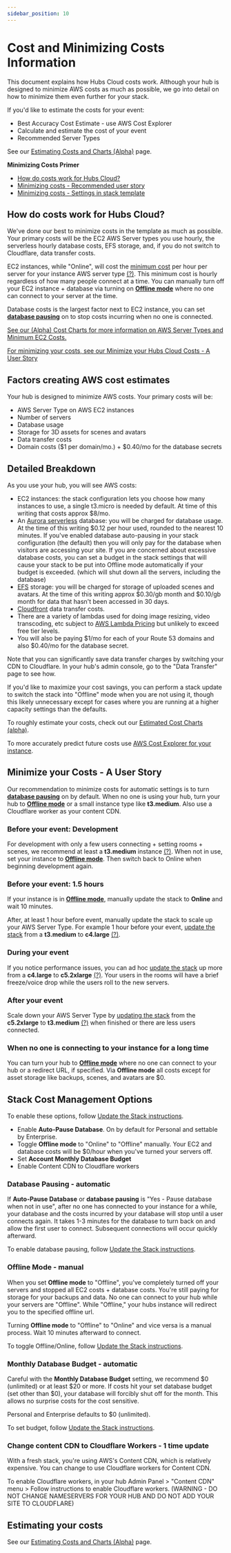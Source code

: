 ```yaml
---
sidebar_position: 10
---
```


# Cost and Minimizing Costs Information

This document explains how Hubs Cloud costs work. Although your hub is designed to minimize AWS costs as much as possible, we go into detail on how to minimize them even further for your stack.

If you'd like to estimate the costs for your event:

- Best Accuracy Cost Estimate - use AWS Cost Explorer
- Calculate and estimate the cost of your event
- Recommended Server Types

See our [Estimating Costs and Charts (Alpha)](./hubs-cloud-aws-estimated-cost-charts.md) page.

**Minimizing Costs Primer**

- [How do costs work for Hubs Cloud?](./hubs-cloud-aws-costs.md#how-do-costs-work-for-hubs-cloud)
- [Minimizing costs - Recommended user story](./hubs-cloud-aws-costs.md#minimize-your-costs---a-user-story)
- [Minimizing costs - Settings in stack template](./hubs-cloud-aws-costs.md#stack-cost-management-options)

## How do costs work for Hubs Cloud?

We've done our best to minimize costs in the template as much as possible. Your primary costs will be the EC2 AWS Server types you use hourly, the serverless hourly database costs, EFS storage, and, if you do not switch to Cloudflare, data transfer costs.

EC2 instances, while "Online", will cost the [minimum cost](./hubs-cloud-aws-estimated-cost-charts.md#estimated-cost-charts) per hour per server for your instance AWS server type [(?)](./hubs-cloud-aws-estimated-cost-charts.md#aws-server-type-recommendations). This minimum cost is hourly regardless of how many people connect at a time. You can manually turn off your EC2 instance + database via turning on [**Offline mode**](./hubs-cloud-aws-costs.md#offline-mode---manual) where no one can connect to your server at the time.

Database costs is the largest factor next to EC2 instance, you can set [**database pausing**](./hubs-cloud-aws-costs.md#database-pausing---automatic) on to stop costs incurring when no one is connected.

[See our (Alpha) Cost Charts for more information on AWS Server Types and Minimum EC2 Costs.](./hubs-cloud-aws-estimated-cost-charts.md#estimated-cost-charts)

[For minimizing your costs, see our Minimize your Hubs Cloud Costs - A User Story](./hubs-cloud-aws-costs.md#minimize-your-hubs-cloud-costs---a-user-story)

## Factors creating AWS cost estimates

Your hub is designed to minimize AWS costs. Your primary costs will be:

- AWS Server Type on AWS EC2 instances
- Number of servers
- Database usage
- Storage for 3D assets for scenes and avatars
- Data transfer costs
- Domain costs ($1 per domain/mo.) + $0.40/mo for the database secrets

## Detailed Breakdown

As you use your hub, you will see AWS costs:

- EC2 instances: the stack configuration lets you choose how many instances to use, a single t3.micro is needed by default. At time of this writing that costs approx \$8/mo.
- An [Aurora serverless](https://aws.amazon.com/rds/aurora/pricing/) database: you will be charged for database usage. At the time of this writing \$0.12 per hour used, rounded to the nearest 10 minutes. If you've enabled database auto-pausing in your stack configuration (the default) then you will only pay for the database when visitors are accessing your site. If you are concerned about excessive database costs, you can set a budget in the stack settings that will cause your stack to be put into Offline mode automatically if your budget is exceeded. (which will shut down all the servers, including the database)
- [EFS](https://aws.amazon.com/efs/pricing/) storage: you will be charged for storage of uploaded scenes and avatars. At the time of this writing approx $0.30/gb month and $0.10/gb month for data that hasn't been accessed in 30 days.
- [Cloudfront](https://aws.amazon.com/cloudfront/pricing/) data transfer costs.
- There are a variety of lambdas used for doing image resizing, video transcoding, etc subject to [AWS Lambda Pricing](https://aws.amazon.com/lambda/pricing) but unlikely to exceed free tier levels.
- You will also be paying $1/mo for each of your Route 53 domains and also $0.40/mo for the database secret.

Note that you can significantly save data transfer charges by switching your CDN to Cloudflare. In your hub's admin console, go to the "Data Transfer" page to see how.

If you'd like to maximize your cost savings, you can perform a stack update to switch the stack into "Offline" mode when you are not using it, though this likely unnecessary except for cases where you are running at a higher capacity settings than the defaults.

To roughly estimate your costs, check out our [Estimated Cost Charts (alpha)](./hubs-cloud-aws-estimated-cost-charts.md).

To more accurately predict future costs use [AWS Cost Explorer for your instance](https://docs.aws.amazon.com/awsaccountbilling/latest/aboutv2/ce-what-is.html).

## Minimize your Costs - A User Story

Our recommendation to minimize costs for automatic settings is to turn [**database pausing**](./hubs-cloud-aws-costs.md#database-pausing---automatic) on by default. When no one is using your hub, turn your hub to [**Offline mode**](./hubs-cloud-aws-costs.md#offline-mode---manual) or a small instance type like **t3.medium**. Also use a Cloudflare worker as your content CDN.

### Before your event: Development

For development with only a few users connecting + setting rooms + scenes, we recommend at least a **t3.medium** instance [(?)](./hubs-cloud-aws-estimated-cost-charts.md#aws-server-type-recommendations). When not in use, set your instance to [**Offline mode**](./hubs-cloud-aws-costs.md#offline-mode---manual). Then switch back to Online when beginning development again.

### Before your event: 1.5 hours

If your instance is in [**Offline mode**](./hubs-cloud-aws-costs.md#offline-mode---manual), manually update the stack to **Online** and wait 10 minutes.

After, at least 1 hour before event, manually update the stack to scale up your AWS Server Type. For example 1 hour before your event, [update the stack](./hubs-cloud-aws-updating-the-stack.md) from a **t3.medium** to **c4.large** [(?)](./hubs-cloud-aws-estimated-cost-charts.md#aws-server-type-recommendations).

### During your event

If you notice performance issues, you can ad hoc [update the stack](./hubs-cloud-aws-updating-the-stack.md) up more from a **c4.large** to **c5.2xlarge** [(?)](./hubs-cloud-aws-estimated-cost-charts.md#aws-server-type-recommendations). Your users in the rooms will have a brief freeze/voice drop while the users roll to the new servers.

### After your event

Scale down your AWS Server Type by [updating the stack](./hubs-cloud-aws-updating-the-stack.md) from the **c5.2xlarge** to **t3.medium** [(?)](./hubs-cloud-aws-estimated-cost-charts.md#aws-server-type-recommendations) when finished or there are less users connected.

### When no one is connecting to your instance for a long time

You can turn your hub to [**Offline mode**](./hubs-cloud-aws-costs.md#offline-mode---manual) where no one can connect to your hub or a redirect URL, if specified. Via **Offline mode** all costs except for asset storage like backups, scenes, and avatars are \$0.

## Stack Cost Management Options

To enable these options, follow [Update the Stack instructions](./hubs-cloud-aws-updating-the-stack.html).

- Enable **Auto-Pause Database**. On by default for Personal and settable by Enterprise.
- Toggle **Offline mode** to "Online" to "Offline" manually. Your EC2 and database costs will be \$0/hour when you've turned your servers off.
- Set **Account Monthly Database Budget**
- Enable Content CDN to Cloudflare workers

### Database Pausing - automatic

If **Auto-Pause Database** or **database pausing** is "Yes - Pause database when not in use", after no one has connected to your instance for a while, your database and the costs incurred by your database will stop until a user connects again. It takes 1-3 minutes for the database to turn back on and allow the first user to connect. Subsequent connections will occur quickly afterward.

To enable database pausing, follow [Update the Stack instructions](./hubs-cloud-aws-updating-the-stack.html).

### Offline Mode - manual

When you set **Offline mode** to "Offline", you've completely turned off your servers and stopped all EC2 costs + database costs. You're still paying for storage for your backups and data. No one can connect to your hub while your servers are "Offline". While "Offline," your hubs instance will redirect you to the specified offline url.

Turning **Offline mode** to "Offline" to "Online" and vice versa is a manual process. Wait 10 minutes afterward to connect.

To toggle Offline/Online, follow [Update the Stack instructions](./hubs-cloud-aws-updating-the-stack.html).

### Monthly Database Budget - automatic

Careful with the **Monthly Database Budget** setting, we recommend $0 (unlimited) or at least $20 or more. If costs hit your set database budget (set other than \$0), your database will forcibly shut off for the month. This allows no surprise costs for the cost sensitive.

Personal and Enterprise defaults to \$0 (unlimited).

To set budget, follow [Update the Stack instructions](./hubs-cloud-aws-updating-the-stack.html).

### Change content CDN to Cloudflare Workers - 1 time update

With a fresh stack, you're using AWS's Content CDN, which is relatively expensive. You can change to use Cloudflare workers for Content CDN.

To enable Cloudflare workers, in your hub Admin Panel > "Content CDN" menu > Follow instructions to enable Cloudflare workers. (WARNING - DO NOT CHANGE NAMESERVERS FOR YOUR HUB AND DO NOT ADD YOUR SITE TO CLOUDFLARE)

## Estimating your costs

See our [Estimating Costs and Charts (Alpha)](./hubs-cloud-aws-estimated-cost-charts.md) page.
